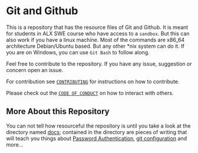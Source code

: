 # Git and Github

This is a repository that has the resource files of Git and Github. It is meant for students in ALX SWE course who have access to a `sandbox`. But this can also work if you have a linux machine. Most of the commands are x86_64 architecture Debian/Ubuntu based. But any other *nix system can do it. If you are on Windows, you can use `Git Bash` to follow along.

Feel free to contribute to the repository. If you have any issue, suggestion or concern open an issue.

For contribution see [`CONTRIBUTING`](https://github.com/codetrybe/git-and-github/blob/main/CONTRIBUTING.md) for instructions on how to contribute.

Please check out the [`CODE OF CONDUCT`](https://github.com/codetrybe/git-and-github/blob/main/CODE_OF_CONDUCT.md) on how to interact with others.

## More About this Repository
You can not tell how resourceful the repository is until you take a look at the directory named [docs](./docs); contained in the directory are pieces of writing that will teach you things about [Password Authentication](./docs/how-to-handle-pat-credentials.md), [git configuration](./docs/how-to-clone.md) and more...
